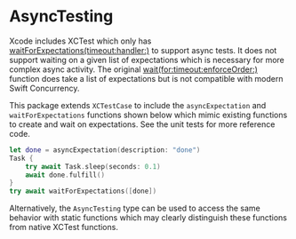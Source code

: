 # AsyncTesting

Xcode includes XCTest which only has [waitForExpectations(timeout:handler:)] to support async tests. It does not support waiting on a given list of expectations which is necessary for more complex async activity. The original [wait(for:timeout:enforceOrder:)] function does take a list of expectations but is not compatible with modern Swift Concurrency.

This package extends `XCTestCase` to include the `asyncExpectation` and `waitForExpectations` functions shown below which mimic existing functions to create and wait on expectations. See the unit tests for more reference code.

```swift
let done = asyncExpectation(description: "done")
Task {
    try await Task.sleep(seconds: 0.1)
    await done.fulfill()
}
try await waitForExpectations([done])
```

Alternatively, the `AsyncTesting` type can be used to access the same behavior with static functions which may clearly distinguish these functions from native XCTest functions.

[waitForExpectations(timeout:handler:)]: https://developer.apple.com/documentation/xctest/xctestcase/1500748-waitforexpectations
[wait(for:timeout:enforceOrder:)]: https://developer.apple.com/documentation/xctest/xctestcase/2806857-wait
